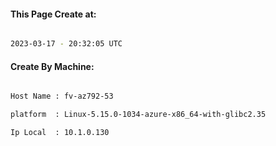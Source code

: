 
   
#### This Page Create at:

```bash

2023-03-17 - 20:32:05 UTC

```

#### Create By Machine:

```bash

Host Name : fv-az792-53

platform  : Linux-5.15.0-1034-azure-x86_64-with-glibc2.35

Ip Local  : 10.1.0.130

```

